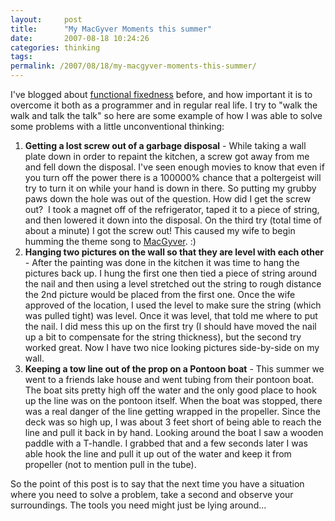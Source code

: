 ```yaml
---
layout:     post
title:      "My MacGyver Moments this summer"
date:       2007-08-18 10:24:26
categories: thinking
tags:  
permalink: /2007/08/18/my-macgyver-moments-this-summer/
---
```

I've blogged about [functional fixedness](http://www.ironboundsoftware.com/blog/2005/08/12/overcoming-functional-fixedness/) before, and how important it is to overcome it both as a programmer and in regular real life. I try to "walk the walk and talk the talk" so here are some example of how I was able to solve some problems with a little unconventional thinking: 

  1. **Getting a lost screw out of a garbage disposal** \- While taking a wall plate down in order to repaint the kitchen, a screw got away from me and fell down the disposal. I've seen enough movies to know that even if you turn off the power there is a 100000% chance that a poltergeist will try to turn it on while your hand is down in there. So putting my grubby paws down the hole was out of the question. How did I get the screw out?  I took a magnet off of the refrigerator, taped it to a piece of string, and then lowered it down into the disposal. On the third try (total time of about a minute) I got the screw out! This caused my wife to begin humming the theme song to [MacGyver](http://en.wikipedia.org/wiki/MacGyver). :)
  2. **Hanging two pictures on the wall so that they are level with each other** \- After the painting was done in the kitchen it was time to hang the pictures back up. I hung the first one then tied a piece of string around the nail and then using a level stretched out the string to rough distance the 2nd picture would be placed from the first one. Once the wife approved of the location, I used the level to make sure the string (which was pulled tight) was level. Once it was level, that told me where to put the nail. I did mess this up on the first try (I should have moved the nail up a bit to compensate for the string thickness), but the second try worked great. Now I have two nice looking pictures side-by-side on my wall.
  3. **Keeping a tow line out of the prop on a Pontoon boat** \- This summer we went to a friends lake house and went tubing from their pontoon boat. The boat sits pretty high off the water and the only good place to hook up the line was on the pontoon itself. When the boat was stopped, there was a real danger of the line getting wrapped in the propeller. Since the deck was so high up, I was about 3 feet short of being able to reach the line and pull it back in by hand. Looking around the boat I saw a wooden paddle with a T-handle. I grabbed that and a few seconds later I was able hook the line and pull it up out of the water and keep it from propeller (not to mention pull in the tube).

So the point of this post is to say that the next time you have a situation where you need to solve a problem, take a second and observe your surroundings. The tools you need might just be lying around...
